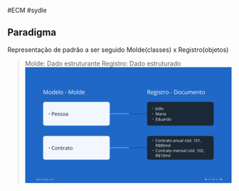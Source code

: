 #ECM #sydle
## Paradigma
Representação de padrão a ser seguido
Molde(classes) x Registro(objetos)
> Molde: Dado estruturante
> Registro: Dado estruturado
> ![Alt text](<../img/Pasted image 20240206141914.png>)